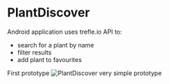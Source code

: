 # PlantDiscover

Android application uses trefle.io API to:
- search for a plant by name
- filter results
- add plant to favourites

First prototype
![PlantDiscover very simple prototype](https://user-images.githubusercontent.com/48919716/111483734-5b514000-8735-11eb-9331-b2726131807f.png)

